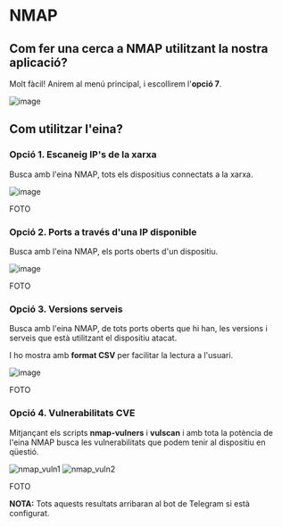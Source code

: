 # NMAP

## Com fer una cerca a NMAP utilitzant la nostra aplicació?

Molt fàcil! Anirem al menú principal, i escollirem l'**opció 7**.

![image](https://user-images.githubusercontent.com/80519737/169173661-5f7fc27d-7913-495b-937d-a8401532ad90.png)

## Com utilitzar l'eina?

### Opció 1. Escaneig IP's de la xarxa

Busca amb l'eina NMAP, tots els dispositius connectats a la xarxa.

![image](https://user-images.githubusercontent.com/80519737/169173906-f2366ae3-6ae9-4982-89c7-7a76c4891d1c.png)

FOTO

### Opció 2. Ports a través d'una IP disponible

Busca amb l'eina NMAP, els ports oberts d'un dispositiu.

![image](https://user-images.githubusercontent.com/80519737/169174410-f75b7c1e-2c9e-4e5e-b1d7-13c8a930999c.png)

FOTO

### Opció 3. Versions serveis

Busca amb l'eina NMAP, de tots ports oberts que hi han, les versions i serveis que està utilitzant el dispositiu atacat. 

I ho mostra amb **format CSV** per facilitar la lectura a l'usuari.

![image](https://user-images.githubusercontent.com/80519737/169174779-7db10b6c-6c80-40eb-8ece-6bd387c5da51.png)

FOTO

### Opció 4. Vulnerabilitats CVE

Mitjançant els scripts **nmap-vulners** i **vulscan** i amb tota la potència de l'eina NMAP busca les vulnerabilitats que podem tenir al dispositiu en qüestió.

![nmap_vuln1](https://user-images.githubusercontent.com/92753159/169496523-c9f355a1-6054-4c1d-8f2c-ebece9a9a08e.png)
![nmap_vuln2](https://user-images.githubusercontent.com/92753159/169496652-3330d564-9da1-48a4-b9d7-a1866608cbe9.png)

FOTO

**NOTA:** Tots aquests resultats arribaran al bot de Telegram si està configurat.
